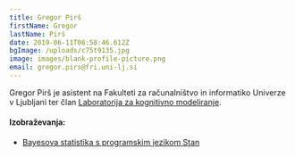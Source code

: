 ```yaml
---
title: Gregor Pirš
firstName: Gregor
lastName: Pirš
date: 2019-06-11T06:58:46.612Z
bgImage: /uploads/c75t9135.jpg
image: images/blank-profile-picture.png
email: gregor.pirs@fri.uni-lj.si
---
```

Gregor Pirš je asistent na Fakulteti za računalništvo in informatiko Univerze v Ljubljani ter član [Laboratorija za kognitivno modeliranje](https://fri.uni-lj.si/sl/laboratorij/lkm).

#### Izobraževanja:

* [Bayesova statistika s programskim jezikom Stan
](/izobrazevanja/za-podjetja/statisticno_modeliranje_z_bayesovimi_mrezami/)

